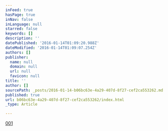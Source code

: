 ```yaml
---
inFeed: true
hasPage: true
inNav: false
inLanguage: null
starred: false
keywords: []
description: ''
datePublished: '2016-01-14T01:09:20.988Z'
dateModified: '2016-01-14T01:09:07.254Z'
authors: []
publisher:
  name: null
  domain: null
  url: null
  favicon: null
title: ''
author: []
sourcePath: _posts/2016-01-14-b06bc63e-4a29-407d-8f27-cef2ca553262.md
published: true
url: b06bc63e-4a29-407d-8f27-cef2ca553262/index.html
_type: Article

---
```

[001][0]

[0]: https://www.youtube.com/watch?v=Q0zY4pSw0OQ